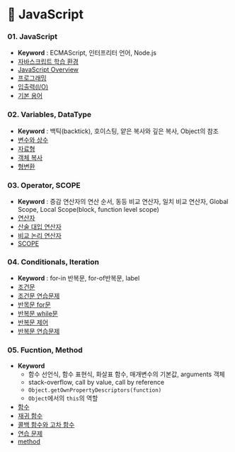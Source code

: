 # 📌 JavaScript


### 01. JavaScript
- **Keyword** : ECMAScript, 인터프리터 언어, Node.js 
- <a href="https://github.com/dev-ku/TIL-FrontEnd/blob/main/JavaScript/01.JavaScript.md#-%EC%9E%90%EB%B0%94%EC%8A%A4%ED%81%AC%EB%A6%BD%ED%8A%B8-%ED%95%99%EC%8A%B5-%ED%99%98%EA%B2%BD">자바스크립트 학습 환경</a>
- <a href="https://github.com/dev-ku/TIL-FrontEnd/blob/main/JavaScript/01.JavaScript.md#-javascript">JavaScript Overview</a>
- <a href="https://github.com/dev-ku/TIL-FrontEnd/blob/main/JavaScript/01.JavaScript.md#-%ED%94%84%EB%A1%9C%EA%B7%B8%EB%9E%98%EB%B0%8D">프로그래밍</a>
- <a href="https://github.com/dev-ku/TIL-FrontEnd/blob/main/JavaScript/01.JavaScript.md#-%EC%9E%85%EC%B6%9C%EB%A0%A5io">입출력(I/O)</a>
- <a href="https://github.com/dev-ku/TIL-FrontEnd/blob/main/JavaScript/01.JavaScript.md#-%EA%B8%B0%EB%B3%B8-%EC%9A%A9%EC%96%B4">기본 용어</a>


### 02. Variables, DataType
- **Keyword** : 백틱(backtick), 호이스팅, 얕은 복사와 깊은 복사, Object의 참조
- <a href="https://github.com/dev-ku/TIL-FrontEnd/blob/main/JavaScript/02.Variables%2C%20DataType.md#-%EB%B3%80%EC%88%98%EC%99%80-%EC%83%81%EC%88%98">변수와 상수</a>
- <a href="https://github.com/dev-ku/TIL-FrontEnd/blob/main/JavaScript/02.Variables%2C%20DataType.md#-%EC%9E%90%EB%A3%8C%ED%98%95">자료형</a>
- <a href="https://github.com/dev-ku/TIL-FrontEnd/blob/main/JavaScript/02.Variables%2C%20DataType.md#-object-%EB%B3%B5%EC%82%AC">객체 복사</a>
- <a href="https://github.com/dev-ku/TIL-FrontEnd/blob/main/JavaScript/02.Variables%2C%20DataType.md#-%ED%98%95-%EB%B3%80%ED%99%98">형변환</a>



### 03. Operator, SCOPE
- **Keyword** : 증감 연산자의 연산 순서, 동등 비교 연산자, 일치 비교 연산자, Global Scope, Local Scope(block, function level scope)
- <a href="https://github.com/dev-ku/TIL-FrontEnd/blob/main/JavaScript/03.Operator%2C%20SCOPE.md#-%EC%97%B0%EC%82%B0%EC%9E%90">연산자</a>
- <a href="https://github.com/dev-ku/TIL-FrontEnd/blob/main/JavaScript/03.Operator%2C%20SCOPE.md#-%EC%82%B0%EC%88%A0-%EB%8C%80%EC%9E%85-%EC%97%B0%EC%82%B0%EC%9E%90">산술 대입 연산자</a>
- <a href="https://github.com/dev-ku/TIL-FrontEnd/blob/main/JavaScript/03.Operator%2C%20SCOPE.md#-%EB%B9%84%EA%B5%90-%EB%85%BC%EB%A6%AC-%EC%97%B0%EC%82%B0%EC%9E%90">비교 논리 연산자</a>
- <a href="https://github.com/dev-ku/TIL-FrontEnd/blob/main/JavaScript/03.Operator%2C%20SCOPE.md#-scope">SCOPE</a>



### 04. Conditionals, Iteration
- **Keyword** : for-in 반복문, for-of반복문, label
- <a href="https://github.com/dev-ku/TIL-FrontEnd/blob/main/JavaScript/04.Conditionals%2C%20Iteration.md#-%EC%A1%B0%EA%B1%B4%EB%AC%B8">조건문</a>
- <a href="https://github.com/dev-ku/TIL-FrontEnd/blob/main/JavaScript/04.Conditionals%2C%20Iteration.md#-%EC%A1%B0%EA%B1%B4%EB%AC%B8-%EC%97%B0%EC%8A%B5%EB%AC%B8%EC%A0%9C">조건문 연습문제</a>
- <a href="https://github.com/dev-ku/TIL-FrontEnd/blob/main/JavaScript/04.Conditionals%2C%20Iteration.md#-%EB%B0%98%EB%B3%B5%EB%AC%B8-for%EB%AC%B8">반목문 for문</a>
- <a href="https://github.com/dev-ku/TIL-FrontEnd/blob/main/JavaScript/04.Conditionals%2C%20Iteration.md#-%EB%B0%98%EB%B3%B5%EB%AC%B8-while%EB%AC%B8">반복문 while문</a>
- <a href="https://github.com/dev-ku/TIL-FrontEnd/blob/main/JavaScript/04.Conditionals%2C%20Iteration.md#-%EB%B0%98%EB%B3%B5%EB%AC%B8-%EC%A0%9C%EC%96%B4">반복문 제어</a>
- <a href="https://github.com/dev-ku/TIL-FrontEnd/blob/main/JavaScript/04.Conditionals%2C%20Iteration.md#-%EB%B0%98%EB%B3%B5%EB%AC%B8-%EC%97%B0%EC%8A%B5%EB%AC%B8%EC%A0%9C">반복문 연습문제</a>



### 05. Fucntion, Method
- **Keyword**
    - 함수 선언식, 함수 표현식, 화살표 함수, 매개변수의 기본값, arguments 객체
    - stack-overflow, call by value, call by reference
    - `Object.getOwnPropertyDescriptors(function)`
    - `Object`에서의 `this`의 역할 
- <a href="https://github.com/dev-ku/TIL-FrontEnd/blob/main/JavaScript/05.Fucntion%2C%20Method.md#-%ED%95%A8%EC%88%98">함수</a>
- <a href="https://github.com/dev-ku/TIL-FrontEnd/blob/main/JavaScript/05.Fucntion%2C%20Method.md#-%EC%9E%AC%EA%B7%80-%ED%95%A8%EC%88%98">재귀 함수</a>
- <a href="https://github.com/dev-ku/TIL-FrontEnd/blob/main/JavaScript/05.Fucntion%2C%20Method.md#-%EC%BD%9C%EB%B0%B1-%ED%95%A8%EC%88%98%EC%99%80-%EA%B3%A0%EC%B0%A8-%ED%95%A8%EC%88%98">콜백 함수와 고차 함수</a>
- <a href="https://github.com/dev-ku/TIL-FrontEnd/blob/main/JavaScript/05.Fucntion%2C%20Method.md#-%EC%97%B0%EC%8A%B5-%EB%AC%B8%EC%A0%9C">연습 문제</a>
- <a href="https://github.com/dev-ku/TIL-FrontEnd/blob/main/JavaScript/05.Fucntion%2C%20Method.md#-method">method</a>


